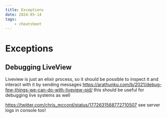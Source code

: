 ```yaml
---
title: Exceptions
date: 2024-05-14
tags: 
    - cheatsheet
---
```


# Exceptions

## Debugging LiveView
Liveview is just an elixir process, so it should be possible to inspect it and interact with it by sending messages
https://arathunku.com/b/2021/debug-few-things-we-can-do-with-liveview-pid/
this should be useful for debugging live systems as well

https://twitter.com/chris_mccord/status/1772631568772710507
see server logs in console too!

